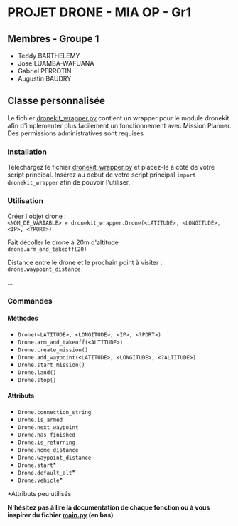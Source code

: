 # PROJET DRONE - MIA OP - Gr1

## Membres - Groupe 1

- Teddy BARTHELEMY
- Jose LUAMBA-WAFUANA
- Gabriel PERROTIN
- Augustin BAUDRY

## Classe personnalisée

Le fichier [dronekit_wrapper.py](https://github.com/Ted240/Projet_Drone/blob/master/dronekit_wrapper.py) contient un wrapper pour le module dronekit afin d'implémenter plus facilement un fonctionnement avec Mission Planner.
Des permissions administratives sont requises

### Installation

Téléchargez le fichier [dronekit_wrapper.py](https://github.com/Ted240/Projet_Drone/blob/master/dronekit_wrapper.py) et placez-le à côté de votre script principal.
Insérez au debut de votre script principal `import dronekit_wrapper` afin de pouvoir l'utiliser.

### Utilisation

Créer l'objet drone :<br>
`<NOM_DE_VARIABLE> = dronekit_wrapper.Drone(<LATITUDE>, <LONGITUDE>, <IP>, <?PORT>)`

Fait décoller le drone à 20m d'altitude :<br>
`drone.arm_and_takeoff(20)`

Distance entre le drone et le prochain point à visiter :<br>
`drone.waypoint_distance`

...

### Commandes

#### Méthodes
- `Drone(<LATITUDE>, <LONGITUDE>, <IP>, <?PORT>)`
- `Drone.arm_and_takeoff(<ALTITUDE>)`
- `Drone.create_mission()`
- `Drone.add_waypoint(<LATITUDE>, <LONGITUDE>, <?ALTITUDE>)`
- `Drone.start_mission()`
- `Drone.land()`
- `Drone.stop()`

#### Attributs
- `Drone.connection_string`
- `Drone.is_armed`
- `Drone.next_waypoint`
- `Drone.has_finished`
- `Drone.is_returning`
- `Drone.home_distance`
- `Drone.waypoint_distance`
- `Drone.start`*
- `Drone.default_alt`*
- `Drone.vehicle`*

*Attributs peu utilisés

**N'hésitez pas à lire la documentation de chaque fonction ou à vous inspirer du fichier [main.py](https://github.com/Ted240/Projet_Drone/blob/master/main.py) (en bas)**

